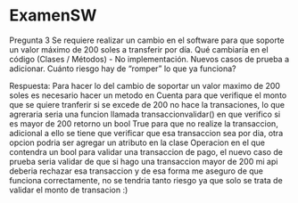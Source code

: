 # ExamenSW
Pregunta 3
Se requiere realizar un cambio en el software para que soporte un valor máximo de 200 soles a transferir
por día.
Qué cambiaría en el código (Clases / Métodos) - No implementación.
Nuevos casos de prueba a adicionar.
Cuánto riesgo hay de “romper” lo que ya funciona?

Respuesta:
Para hacer lo del cambio de soportar un valor maximo de 200 soles es necesario hacer un metodo en Cuenta para que verifique el monto que se quiere tranferir si se excede de 200 no hace la transaciones, lo que agreraria seria una funcion llamada transaccionvalidar() en que verifico si es mayor de 200 retorno un bool True para que no realize la transaccion, adicional a ello se tiene que verificar que esa transaccion sea por dia, otra opcion podria ser agregar un atributo en la clase Operacion en el que contendra un bool para validar una transaccion de pago, el nuevo caso de prueba seria validar de que si hago una transaccion mayor de 200 mi api deberia rechazar esa transaccion y de esa forma me aseguro de que funciona correctamente, no se tendria tanto riesgo ya que solo se trata de validar el monto de transacion :)
